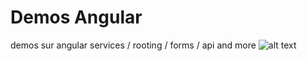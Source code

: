 # Demos Angular
 demos sur angular services / rooting / forms / api and more
![alt text](https://repository-images.githubusercontent.com/518396017/3f27198e-9300-49b7-a5aa-d8f6457dfb85)
